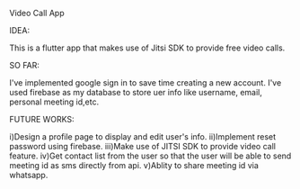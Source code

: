 Video Call App

IDEA:

This is a flutter app that makes use of Jitsi SDK to provide free video calls.

SO FAR:

I've implemented google sign in to save time creating a new account. I've used firebase as my database to store uer info like username, email, personal meeting id,etc.

FUTURE WORKS:

i)Design a profile page to display and edit user's info.
ii)Implement reset password using firebase.
iii)Make use of JITSI SDK to provide video call feature.
iv)Get contact list from the user so that the user will be able to send meeting id as sms directly from api.
v)Ablity to share meeting id via whatsapp.
